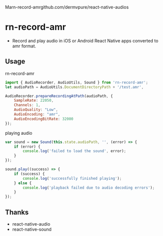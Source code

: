 Marn-record-amrgithub.com/dermvpure/react-native-audios

# rn-record-amr

- Record and play audio in iOS or Android React Native apps converted to amr format.

## Usage
rn-record-amr
```js
import { AudioRecorder, AudioUtils, Sound } from 'rn-record-amr';
let audioPath = AudioUtils.DocumentDirectoryPath + '/test.amr',

AudioRecorder.prepareRecordingAtPath(audioPath, {
	SampleRate: 22050,
	Channels: 1,
	AudioQuality: "Low",
	AudioEncoding: "amr",
	AudioEncodingBitRate: 32000
});
```
playing audio
```js
var sound = new Sound(this.state.audioPath, '', (error) => {
	if (error) {
		console.log('failed to load the sound', error);
	}
});

sound.play((success) => {
	if (success) {
		console.log('successfully finished playing');
	} else {
		console.log('playback failed due to audio decoding errors');
	}
});
```
## Thanks
- react-native-audio
- react-native-sound
